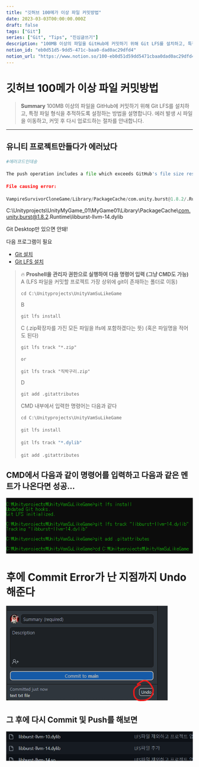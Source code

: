 ```yaml
---
title: "깃허브 100메가 이상 파일 커밋방법"
date: 2023-03-03T00:00:00.000Z
draft: false
tags: ["Git"]
series: ["Git", "Tips", "진심글쓰기"]
description: "100MB 이상의 파일을 GitHub에 커밋하기 위해 Git LFS를 설치하고, 특정 파일 형식을 추적하도록 설정하는 방법을 설명합니다. 에러 발생 시 파일을 이동하고, 커밋 후 다시 업로드하는 절차를 안내합니다."
notion_id: "eb0d51d5-9dd5-471c-baa0-dad0ac29dfd4"
notion_url: "https://www.notion.so/100-eb0d51d59dd5471cbaa0dad0ac29dfd4"
---
```


# 깃허브 100메가 이상 파일 커밋방법

> **Summary**
> 100MB 이상의 파일을 GitHub에 커밋하기 위해 Git LFS를 설치하고, 특정 파일 형식을 추적하도록 설정하는 방법을 설명합니다. 에러 발생 시 파일을 이동하고, 커밋 후 다시 업로드하는 절차를 안내합니다.

---

## 유니티 프로젝트만들다가 에러났다

```python
#에러코드인데숭

The push operation includes a file which exceeds GitHub's file size restriction of 100MB. Please remove the file from history and try again.

File causing error:

VampireSurvivorCloneGame/Library/PackageCache/com.unity.burst@1.8.2/.Runtime/libburst-llvm-14.dylib (116.29 MB)
```

C:\Unityprojects\UnityMyGame_01\MyGame01\Library\PackageCache\com.unity.burst@1.8.2\.Runtime\libburst-llvm-14.dylib

Git Desktop만 있으면 안돼!

다음 프로그램이 필요

- [Git 설치](https://git-scm.com/book/ko/v2/%EC%8B%9C%EC%9E%91%ED%95%98%EA%B8%B0-Git-%EC%84%A4%EC%B9%98)
- [Git LFS 설치](https://git-lfs.com/)

> 🔥 ****Proshell을 관리자 권한으로 실행하여 다음 명령어 입력 (그냥 CMD도 가능)****
> A  (LFS 파일을 커밋할 프로젝트 가장 상위에 git이 존재하는 폴더로 이동)
>
> ```plain text
> cd C:\Unityprojects\UnityVamSuLikeGame
> ```
>
> B
>
> ```plain text
> git lfs install
> ```
>
> C  (.zip확장자를 가진 모든 파일을 lfs에 포함하겠다는 뜻) (혹은 파일명을 적어도 된다)
>
> ```plain text
> git lfs track "*.zip"
>
> or
>
> git lfs track "직박구리.zip"
> ```
>
> D
>
> ```plain text
> git add .gitattributes
> ```
>
>
>
> CMD 내부에서 입력한 명령어는 다음과 같다
>
> ```python
> cd C:\Unityprojects\UnityVamSuLikeGame
>
> git lfs install
>
> git lfs track "*.dylib"
>
> git add .gitattributes
> ```
>
>


## CMD에서 다음과 같이 명령어를 입력하고 다음과 같은 멘트가 나온다면 성공…

![Image](image_ba62ff2e814e.png)

# 후에 Commit Error가 난 지점까지 Undo 해준다

![Image](image_ca6871a4290a.png)


## 그 후에  다시 Commit 및 Push를 해보면

![Image](image_0ef60840d0a8.png)



